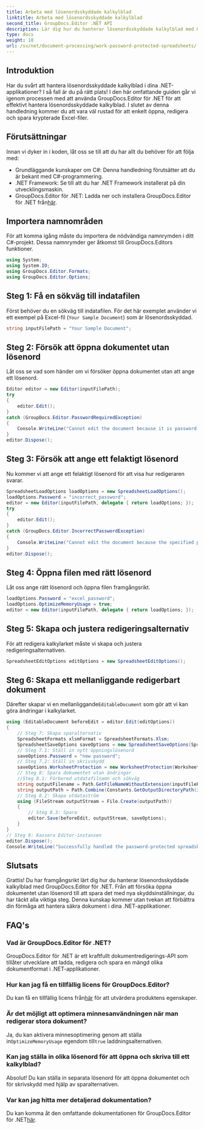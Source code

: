 ```yaml
---
title: Arbeta med lösenordsskyddade kalkylblad
linktitle: Arbeta med lösenordsskyddade kalkylblad
second_title: GroupDocs.Editor .NET API
description: Lär dig hur du hanterar lösenordsskyddade kalkylblad med GroupDocs.Editor för .NET. Den här detaljerade guiden leder dig genom hur du öppnar för att spara säkra Excel-filer.
type: docs
weight: 18
url: /sv/net/document-processing/work-password-protected-spreadsheets/
---
```

## Introduktion
Har du svårt att hantera lösenordsskyddade kalkylblad i dina .NET-applikationer? I så fall är du på rätt plats! I den här omfattande guiden går vi igenom processen med att använda GroupDocs.Editor för .NET för att effektivt hantera lösenordsskyddade kalkylblad. I slutet av denna handledning kommer du att vara väl rustad för att enkelt öppna, redigera och spara krypterade Excel-filer.
## Förutsättningar
Innan vi dyker in i koden, låt oss se till att du har allt du behöver för att följa med:
- Grundläggande kunskaper om C#: Denna handledning förutsätter att du är bekant med C#-programmering.
- .NET Framework: Se till att du har .NET Framework installerat på din utvecklingsmaskin.
-  GroupDocs.Editor för .NET: Ladda ner och installera GroupDocs.Editor för .NET från[här](https://releases.groupdocs.com/editor/net/).
## Importera namnområden
För att komma igång måste du importera de nödvändiga namnrymden i ditt C#-projekt. Dessa namnrymder ger åtkomst till GroupDocs.Editors funktioner.
```csharp
using System;
using System.IO;
using GroupDocs.Editor.Formats;
using GroupDocs.Editor.Options;
```
## Steg 1: Få en sökväg till indatafilen
Först behöver du en sökväg till indatafilen. För det här exemplet använder vi ett exempel på Excel-fil (`Your Sample Document`) som är lösenordsskyddad.
```csharp
string inputFilePath = "Your Sample Document";
```
## Steg 2: Försök att öppna dokumentet utan lösenord
Låt oss se vad som händer om vi försöker öppna dokumentet utan att ange ett lösenord.
```csharp
Editor editor = new Editor(inputFilePath);
try
{
    editor.Edit();
}
catch (GroupDocs.Editor.PasswordRequiredException)
{
    Console.WriteLine("Cannot edit the document because it is password-protected. A password is required.");
}
editor.Dispose();
```
## Steg 3: Försök att ange ett felaktigt lösenord
Nu kommer vi att ange ett felaktigt lösenord för att visa hur redigeraren svarar.
```csharp
SpreadsheetLoadOptions loadOptions = new SpreadsheetLoadOptions();
loadOptions.Password = "incorrect_password";
editor = new Editor(inputFilePath, delegate { return loadOptions; });
try
{
    editor.Edit();
}
catch (GroupDocs.Editor.IncorrectPasswordException)
{
    Console.WriteLine("Cannot edit the document because the specified password is incorrect.");
}
editor.Dispose();
```
## Steg 4: Öppna filen med rätt lösenord
Låt oss ange rätt lösenord och öppna filen framgångsrikt.
```csharp
loadOptions.Password = "excel_password";
loadOptions.OptimizeMemoryUsage = true;
editor = new Editor(inputFilePath, delegate { return loadOptions; });
```
## Steg 5: Skapa och justera redigeringsalternativ
För att redigera kalkylarket måste vi skapa och justera redigeringsalternativen.
```csharp
SpreadsheetEditOptions editOptions = new SpreadsheetEditOptions();
```
## Steg 6: Skapa ett mellanliggande redigerbart dokument
 Därefter skapar vi en mellanliggande`EditableDocument` som gör att vi kan göra ändringar i kalkylarket.
```csharp
using (EditableDocument beforeEdit = editor.Edit(editOptions))
{
    // Steg 7: Skapa sparalternativ
    SpreadsheetFormats xlsmFormat = SpreadsheetFormats.Xlsm;
    SpreadsheetSaveOptions saveOptions = new SpreadsheetSaveOptions(SpreadsheetFormats.Xlsm);
    // Steg 7.1: Ställ in nytt öppningslösenord
    saveOptions.Password = "new password";
    // Steg 7.2: Ställ in skrivskydd
    saveOptions.WorksheetProtection = new WorksheetProtection(WorksheetProtectionType.All, "write password");
    // Steg 8: Spara dokumentet utan ändringar
    //Steg 8.1: Förbered utdatafilnamn och sökväg
    string outputFilename = Path.GetFileNameWithoutExtension(inputFilePath) + "." + xlsmFormat.Extension;
    string outputPath = Path.Combine(Constants.GetOutputDirectoryPath(inputFilePath), outputFilename);
    // Steg 8.2: Skapa utdataström
    using (FileStream outputStream = File.Create(outputPath))
    {
        // Steg 8.3: Spara
        editor.Save(beforeEdit, outputStream, saveOptions);
    }
}
// Steg 9: Kassera Editor-instansen
editor.Dispose();
Console.WriteLine("Successfully handled the password-protected spreadsheet. Editor instance has been disposed: {0}", editor.IsDisposed ? "Yes" : "No");
```
## Slutsats
Grattis! Du har framgångsrikt lärt dig hur du hanterar lösenordsskyddade kalkylblad med GroupDocs.Editor för .NET. Från att försöka öppna dokumentet utan lösenord till att spara det med nya skyddsinställningar, du har täckt alla viktiga steg. Denna kunskap kommer utan tvekan att förbättra din förmåga att hantera säkra dokument i dina .NET-applikationer.
## FAQ's
### Vad är GroupDocs.Editor för .NET?
GroupDocs.Editor för .NET är ett kraftfullt dokumentredigerings-API som tillåter utvecklare att ladda, redigera och spara en mängd olika dokumentformat i .NET-applikationer.
### Hur kan jag få en tillfällig licens för GroupDocs.Editor?
 Du kan få en tillfällig licens från[här](https://purchase.groupdocs.com/temporary-license/) för att utvärdera produktens egenskaper.
### Är det möjligt att optimera minnesanvändningen när man redigerar stora dokument?
 Ja, du kan aktivera minnesoptimering genom att ställa in`OptimizeMemoryUsage` egendom till`true` laddningsalternativen.
### Kan jag ställa in olika lösenord för att öppna och skriva till ett kalkylblad?
Absolut! Du kan ställa in separata lösenord för att öppna dokumentet och för skrivskydd med hjälp av sparalternativen.
### Var kan jag hitta mer detaljerad dokumentation?
 Du kan komma åt den omfattande dokumentationen för GroupDocs.Editor för .NET[här](https://reference.groupdocs.com/editor/net/).